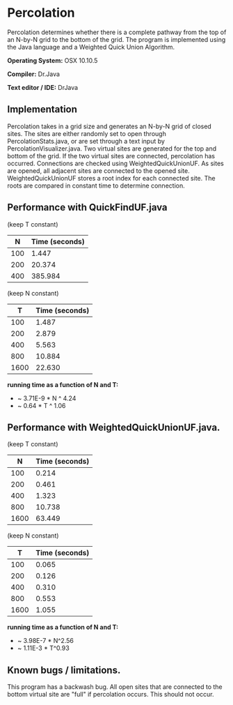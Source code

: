 
# Percolation

Percolation determines whether there is a complete pathway from the top of an N-by-N grid to the bottom of the grid.
The program is implemented using the Java language and a Weighted Quick Union Algorithm.

**Operating System:** OSX 10.10.5

**Compiler:** Dr.Java

**Text editor / IDE:** DrJava



##  Implementation

Percolation takes in a grid size and generates an N-by-N grid of closed sites.
The sites are either randomly set to open through PercolationStats.java, or are
set through a text input by PercolationVisualizer.java. Two virtual sites are
generated for the top and bottom of the grid.  If the two virtual sites are
connected, percolation has occurred.  Connections are checked using
WeightedQuickUnionUF.  As sites are opened, all adjacent sites are connected to
the opened site. WeightedQuickUnionUF stores a root index for each connected site.
The roots are compared in constant time to determine connection.


## Performance with QuickFindUF.java

(keep T constant)

| N   | Time (seconds) |
|-----|----------------|
| 100 | 1.447          |
| 200 | 20.374         |
| 400 | 385.984        |



(keep N constant)


| T    | Time (seconds) |
|------|----------------|
| 100  | 1.487          |
| 200  | 2.879          |
| 400  | 5.563          |
| 800  | 10.884         |
| 1600 | 22.630         |


**running time as a function of N and T:**

* ~ 3.71E-9 * N ^ 4.24
* ~ 0.64 * T ^ 1.06


##  Performance with WeightedQuickUnionUF.java.

(keep T constant)

| N    | Time (seconds) |
|------|----------------|
| 100  | 0.214          |
| 200  | 0.461          |
| 400  | 1.323          |
| 800  | 10.738         |
| 1600 | 63.449         |



(keep N constant)

| T    | Time (seconds) |
|------|----------------|
| 100  | 0.065          |
| 200  | 0.126          |
| 400  | 0.310          |
| 800  | 0.553          |
| 1600 | 1.055          |


**running time as a function of N and T:**  

* ~ 3.98E-7 * N^2.56  
* ~ 1.11E-3 * T^0.93


##  Known bugs / limitations.


This program has a backwash bug. All open sites that are connected to
the bottom virtual site are "full" if percolation occurs. This should not occur.
